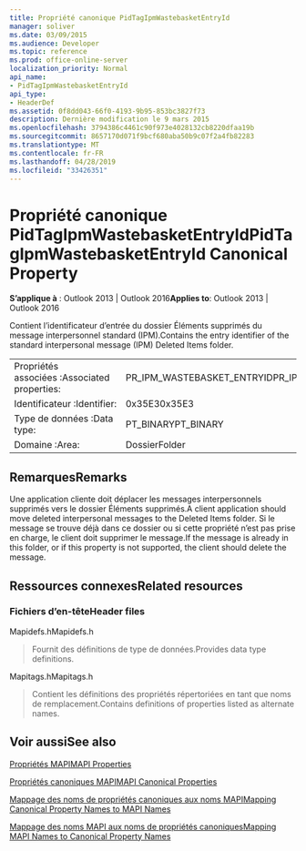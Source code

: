 ```yaml
---
title: Propriété canonique PidTagIpmWastebasketEntryId
manager: soliver
ms.date: 03/09/2015
ms.audience: Developer
ms.topic: reference
ms.prod: office-online-server
localization_priority: Normal
api_name:
- PidTagIpmWastebasketEntryId
api_type:
- HeaderDef
ms.assetid: 0f8dd043-66f0-4193-9b95-853bc3827f73
description: Dernière modification le 9 mars 2015
ms.openlocfilehash: 3794386c4461c90f973e4028132cb8220dfaa19b
ms.sourcegitcommit: 8657170d071f9bcf680aba50b9c07f2a4fb82283
ms.translationtype: MT
ms.contentlocale: fr-FR
ms.lasthandoff: 04/28/2019
ms.locfileid: "33426351"
---
```

# <a name="pidtagipmwastebasketentryid-canonical-property"></a><span data-ttu-id="00be1-103">Propriété canonique PidTagIpmWastebasketEntryId</span><span class="sxs-lookup"><span data-stu-id="00be1-103">PidTagIpmWastebasketEntryId Canonical Property</span></span>

  
  
<span data-ttu-id="00be1-104">**S’applique à** : Outlook 2013 | Outlook 2016</span><span class="sxs-lookup"><span data-stu-id="00be1-104">**Applies to**: Outlook 2013 | Outlook 2016</span></span> 
  
<span data-ttu-id="00be1-105">Contient l’identificateur d’entrée du dossier Éléments supprimés du message interpersonnel standard (IPM).</span><span class="sxs-lookup"><span data-stu-id="00be1-105">Contains the entry identifier of the standard interpersonal message (IPM) Deleted Items folder.</span></span> 
  
|||
|:-----|:-----|
|<span data-ttu-id="00be1-106">Propriétés associées :</span><span class="sxs-lookup"><span data-stu-id="00be1-106">Associated properties:</span></span>  <br/> |<span data-ttu-id="00be1-107">PR_IPM_WASTEBASKET_ENTRYID</span><span class="sxs-lookup"><span data-stu-id="00be1-107">PR_IPM_WASTEBASKET_ENTRYID</span></span>  <br/> |
|<span data-ttu-id="00be1-108">Identificateur :</span><span class="sxs-lookup"><span data-stu-id="00be1-108">Identifier:</span></span>  <br/> |<span data-ttu-id="00be1-109">0x35E3</span><span class="sxs-lookup"><span data-stu-id="00be1-109">0x35E3</span></span>  <br/> |
|<span data-ttu-id="00be1-110">Type de données :</span><span class="sxs-lookup"><span data-stu-id="00be1-110">Data type:</span></span>  <br/> |<span data-ttu-id="00be1-111">PT_BINARY</span><span class="sxs-lookup"><span data-stu-id="00be1-111">PT_BINARY</span></span>  <br/> |
|<span data-ttu-id="00be1-112">Domaine :</span><span class="sxs-lookup"><span data-stu-id="00be1-112">Area:</span></span>  <br/> |<span data-ttu-id="00be1-113">Dossier</span><span class="sxs-lookup"><span data-stu-id="00be1-113">Folder</span></span>  <br/> |
   
## <a name="remarks"></a><span data-ttu-id="00be1-114">Remarques</span><span class="sxs-lookup"><span data-stu-id="00be1-114">Remarks</span></span>

<span data-ttu-id="00be1-115">Une application cliente doit déplacer les messages interpersonnels supprimés vers le dossier Éléments supprimés.</span><span class="sxs-lookup"><span data-stu-id="00be1-115">A client application should move deleted interpersonal messages to the Deleted Items folder.</span></span> <span data-ttu-id="00be1-116">Si le message se trouve déjà dans ce dossier ou si cette propriété n’est pas prise en charge, le client doit supprimer le message.</span><span class="sxs-lookup"><span data-stu-id="00be1-116">If the message is already in this folder, or if this property is not supported, the client should delete the message.</span></span> 
  
## <a name="related-resources"></a><span data-ttu-id="00be1-117">Ressources connexes</span><span class="sxs-lookup"><span data-stu-id="00be1-117">Related resources</span></span>

### <a name="header-files"></a><span data-ttu-id="00be1-118">Fichiers d’en-tête</span><span class="sxs-lookup"><span data-stu-id="00be1-118">Header files</span></span>

<span data-ttu-id="00be1-119">Mapidefs.h</span><span class="sxs-lookup"><span data-stu-id="00be1-119">Mapidefs.h</span></span>
  
> <span data-ttu-id="00be1-120">Fournit des définitions de type de données.</span><span class="sxs-lookup"><span data-stu-id="00be1-120">Provides data type definitions.</span></span>
    
<span data-ttu-id="00be1-121">Mapitags.h</span><span class="sxs-lookup"><span data-stu-id="00be1-121">Mapitags.h</span></span>
  
> <span data-ttu-id="00be1-122">Contient les définitions des propriétés répertoriées en tant que noms de remplacement.</span><span class="sxs-lookup"><span data-stu-id="00be1-122">Contains definitions of properties listed as alternate names.</span></span>
    
## <a name="see-also"></a><span data-ttu-id="00be1-123">Voir aussi</span><span class="sxs-lookup"><span data-stu-id="00be1-123">See also</span></span>



[<span data-ttu-id="00be1-124">Propriétés MAPI</span><span class="sxs-lookup"><span data-stu-id="00be1-124">MAPI Properties</span></span>](mapi-properties.md)
  
[<span data-ttu-id="00be1-125">Propriétés canoniques MAPI</span><span class="sxs-lookup"><span data-stu-id="00be1-125">MAPI Canonical Properties</span></span>](mapi-canonical-properties.md)
  
[<span data-ttu-id="00be1-126">Mappage des noms de propriétés canoniques aux noms MAPI</span><span class="sxs-lookup"><span data-stu-id="00be1-126">Mapping Canonical Property Names to MAPI Names</span></span>](mapping-canonical-property-names-to-mapi-names.md)
  
[<span data-ttu-id="00be1-127">Mappage des noms MAPI aux noms de propriétés canoniques</span><span class="sxs-lookup"><span data-stu-id="00be1-127">Mapping MAPI Names to Canonical Property Names</span></span>](mapping-mapi-names-to-canonical-property-names.md)

